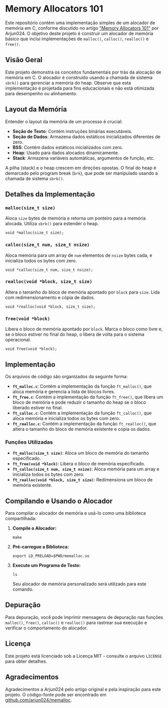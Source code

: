 # Memory Allocators 101

Este repositório contém uma implementação simples de um alocador de memória em C, conforme discutido no artigo ["Memory Allocators 101"](https://arjunsreedharan.org/post/148675821737/memory-allocators-101-write-a-simple-memory) por Arjun024. O objetivo deste projeto é construir um alocador de memória básico que inclui implementações de `malloc()`, `calloc()`, `realloc()` e `free()`.

## Visão Geral

Este projeto demonstra os conceitos fundamentais por trás da alocação de memória em C. O alocador é construído usando a chamada de sistema `sbrk()` para gerenciar a memória do heap. Observe que esta implementação é projetada para fins educacionais e não está otimizada para desempenho ou alinhamento.

## Layout da Memória

Entender o layout da memória de um processo é crucial:

- **Seção de Texto**: Contém instruções binárias executáveis.
- **Seção de Dados**: Armazena dados estáticos inicializados diferentes de zero.
- **BSS**: Contém dados estáticos inicializados com zero.
- **Heap**: Usado para dados alocados dinamicamente.
- **Stack**: Armazena variáveis automáticas, argumentos de função, etc.

A pilha (stack) e o heap crescem em direções opostas. O final do heap é demarcado pelo program break (`brk`), que pode ser manipulado usando a chamada de sistema `sbrk()`.

## Detalhes da Implementação

### `malloc(size_t size)`

Aloca `size` bytes de memória e retorna um ponteiro para a memória alocada. Utiliza `sbrk()` para estender o heap.

```
void *malloc(size_t size);
```

### `calloc(size_t num, size_t nsize)`

Aloca memória para um array de `num` elementos de `nsize` bytes cada, e inicializa todos os bytes com zero.

```
void *calloc(size_t num, size_t nsize);
```

### `realloc(void *block, size_t size)`

Altera o tamanho do bloco de memória apontado por `block` para `size`. Lida com redimensionamento e cópia de dados.

```
void *realloc(void *block, size_t size);
```

### `free(void *block)`

Libera o bloco de memória apontado por `block`. Marca o bloco como livre e, se o bloco estiver no final do heap, o libera de volta para o sistema operacional.

```
void free(void *block);
```

## Implementação

Os arquivos de código são organizados da seguinte forma:

- **`ft_malloc.c`**: Contém a implementação da função `ft_malloc()`, que aloca memória e gerencia a lista de blocos livres.
- **`ft_free.c`**: Contém a implementação da função `ft_free()`, que libera um bloco de memória e pode reduzir o tamanho do heap se o bloco liberado estiver no final.
- **`ft_calloc.c`**: Contém a implementação da função `ft_calloc()`, que aloca memória e inicializa todos os bytes com zero.
- **`ft_realloc.c`**: Contém a implementação da função `ft_realloc()`, que altera o tamanho do bloco de memória existente e copia os dados.

### Funções Utilizadas

- **`ft_malloc(size_t size)`**: Aloca um bloco de memória do tamanho especificado.
- **`ft_free(void *block)`**: Libera o bloco de memória especificado.
- **`ft_calloc(size_t num, size_t nsize)`**: Aloca memória para um array e inicializa todos os bytes com zero.
- **`ft_realloc(void *block, size_t size)`**: Redimensiona um bloco de memória existente.

## Compilando e Usando o Alocador

Para compilar o alocador de memória e usá-lo como uma biblioteca compartilhada:

1. **Compile o Alocador:**

    ```
    make
    ```

2. **Pré-carregue a Biblioteca:**

    ```
    export LD_PRELOAD=$PWD/memalloc.so
    ```

3. **Execute um Programa de Teste:**

    ```
    ls
    ```

    Seu alocador de memória personalizado será utilizado para este comando.

## Depuração

Para depuração, você pode imprimir mensagens de depuração nas funções `malloc()`, `free()`, `calloc()` e `realloc()` para rastrear sua execução e verificar o comportamento do alocador.

## Licença

Este projeto está licenciado sob a Licença MIT - consulte o arquivo `LICENSE` para obter detalhes.

## Agradecimentos

Agradecimentos a Arjun024 pelo artigo original e pela inspiração para este projeto. O código-fonte pode ser encontrado em [github.com/arjun024/memalloc](https://github.com/arjun024/memalloc).
